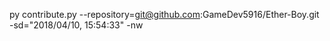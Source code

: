 py contribute.py --repository=git@github.com:GameDev5916/Ether-Boy.git -sd="2018/04/10, 15:54:33" -nw